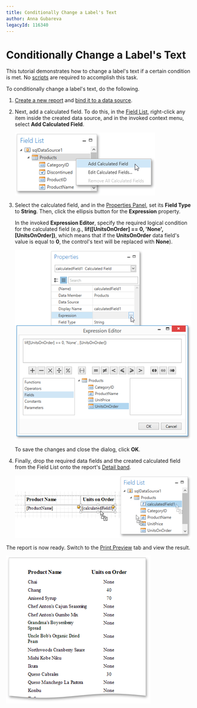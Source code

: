 ```yaml
---
title: Conditionally Change a Label's Text
author: Anna Gubareva
legacyId: 116340
---
```

# Conditionally Change a Label's Text
This tutorial demonstrates how to change a label's text if a certain condition is met. No [scripts](../scripting.md) are required to accomplish this task.

To conditionally change a label's text, do the following.
1. [Create a new report](../basic-operations/create-a-new-report.md) and [bind it to a data source](../providing-data/binding-a-report-to-data.md).
2. Next, add a calculated field. To do this, in the [Field List](../../interface-elements/field-list.md), right-click any item inside the created data source, and in the invoked context menu, select **Add Calculated Field**.
	
	![WPFDesigner_FieldListAddingCalcField](../../../../../images/img123013.png)
3. Select the calculated field, and in the [Properties Panel](../../interface-elements/properties-panel.md), set its **Field Type** to **String**. Then, click the ellipsis button for the **Expression** property.
	
	In the invoked **Expression Editor**, specify the required logical condition for the calculated field (e.g., **Iif([UnitsOnOrder] == 0, 'None', [UnitsOnOrder])**, which means that if the **UnitsOnOrder** data field's value is equal to **0**, the control's text will be replaced with **None**).
	
	![EUD_WpfReportDesigner_CondChangeLabelText_1](../../../../../images/img123669.png)
	
	To save the changes and close the dialog, click **OK**.
4. Finally, drop the required data fields and the created calculated field from the Field List onto the report's [Detail band](../../report-elements/report-bands.md).
	
	![EUD_WpfReportDesigner_CondChangeLabelText_2](../../../../../images/img123670.png)

The report is now ready. Switch to the [Print Preview](../../document-preview.md) tab and view the result.

![EUD_WpfReportDesigner_CondChangeLabelText_Result](../../../../../images/img123671.png)